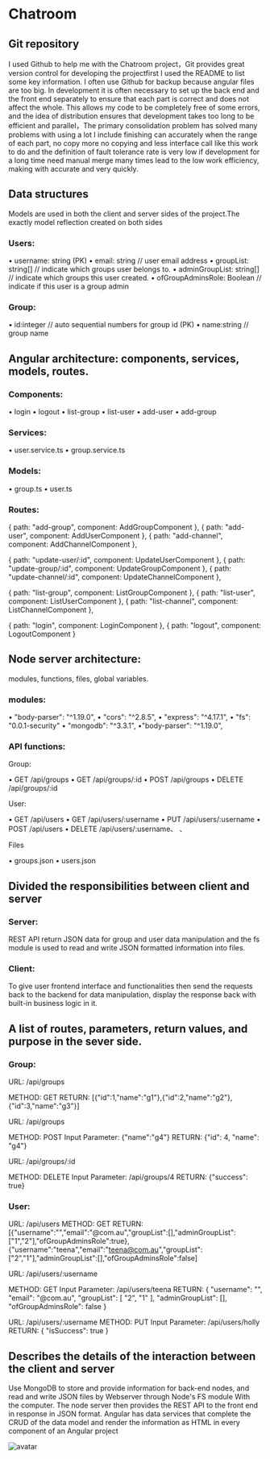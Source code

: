 # Chatroom
## Git repository
I used Github to help me with the Chatroom project，Git provides great version control for developing the projectfirst I used the README to list some key information. I often use Github for backup because angular files are too big. In development it is often necessary to set up the back end and the front end separately to ensure that each part is correct and does not affect the whole. This allows my code to be completely free of some errors, and the idea of distribution ensures that development takes too long to be efficient and parallel，The primary consolidation problem has solved many problems with using a lot I include finishing can accurately when the range of each part, no copy more no copying and less interface call like this work to do and the definition of fault tolerance rate is very low if development for a long time need manual merge many times lead to the low work efficiency, making with accurate and very quickly. 
## Data structures 
Models are used in both the client and server sides of the project.The exactly model reflection created on both sides
### Users:


•	username: string (PK)
•	email: string // user email address
•	groupList: string[]  // indicate which groups user belongs to.
•	adminGroupList: string[]   // indicate which groups this user created.
•	ofGroupAdminsRole: Boolean  // indicate if this user is a group admin

### Group:

•	id:integer // auto sequential numbers for group id (PK)
•	name:string // group name
## Angular architecture: components, services, models, routes.

### Components:
•	login
•	logout
•	list-group
•	list-user
•	add-user
•	add-group

### Services:
•	user.service.ts
•	group.service.ts



### Models:
•	group.ts
•	user.ts

### Routes:
 { path: "add-group", component: AddGroupComponent },
  { path: "add-user", component: AddUserComponent },
  { path: "add-channel", component: AddChannelComponent },

  { path: "update-user/:id", component: UpdateUserComponent },
  { path: "update-group/:id", component: UpdateGroupComponent },
  { path: "update-channel/:id", component: UpdateChannelComponent },

  { path: "list-group", component: ListGroupComponent },
  { path: "list-user", component: ListUserComponent },
  { path: "list-channel", component: ListChannelComponent },

  { path: "login", component: LoginComponent },
  { path: "logout", component: LogoutComponent }
 ## Node server architecture: 
modules, functions, files, global variables.

### modules:
•	"body-parser": "^1.19.0",
•	"cors": "^2.8.5",
•	"express": "^4.17.1",
•	"fs": "0.0.1-security"
•	"mongodb": "^3.3.1",
•"body-parser": "^1.19.0",
     

### API functions:

Group:

•	GET /api/groups
•	GET /api/groups/:id
•	POST /api/groups
•	DELETE /api/groups/:id

User:

•	GET /api/users
•	GET /api/users/:username
•	PUT /api/users/:username
•	POST /api/users
•	DELETE /api/users/:username、
、

Files

•	groups.json
•	users.json

## Divided the responsibilities between client and server 

### Server:

REST API return JSON data for group and user data manipulation and the fs module is used to read and write JSON formatted information into files.

### Client:

To give user frontend interface and functionalities then send the requests back to the backend for data manipulation, display the response back with built-in business logic in it.
## A list of routes, parameters, return values, and purpose in the sever side.
### Group:

URL: /api/groups

METHOD: GET
RETURN: [{"id":1,"name":"g1"},{"id":2,"name":"g2"},{"id":3,"name":"g3"}]

URL: /api/groups

METHOD: POST
Input Parameter: {"name":"g4"}
RETURN: {"id": 4, "name": "g4"}

URL: /api/groups/:id

METHOD: DELETE
Input Parameter: /api/groups/4
RETURN: {"success": true}

### User:

URL: /api/users
METHOD: GET
RETURN: [{"username":"","email":"@com.au","groupList":[],"adminGroupList":["1","2"],"ofGroupAdminsRole":true},{"username":"teena","email":"teena@com.au","groupList":["2","1"],"adminGroupList":[],"ofGroupAdminsRole":false]

URL: /api/users/:username

METHOD: GET
Input Parameter: /api/users/teena
RETURN: {
    "username": "",
    "email": "@com.au",
    "groupList": [
        "2",
        "1"
    ],
    "adminGroupList": [],
    "ofGroupAdminsRole": false
}





URL: /api/users/:username
METHOD: PUT
Input Parameter: /api/users/holly
RETURN: 
{
    "isSuccess": true
}
## Describes the details of the interaction between the client and server

Use MongoDB to store and provide information for back-end nodes, and read and write JSON files by Webserver through Node's FS module
With the computer. The node server then provides the REST API to the front end in response in JSON format. Angular has data services that complete the CRUD of the data model and render the information as HTML in every component of an Angular project


![avatar](https://sites.google.com/site/bestmeanstacktraining/home/meanj.jpg?attredirects=0)

 

